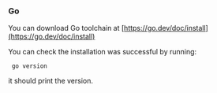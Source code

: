 ### Go

You can download Go toolchain at
[https://go.dev/doc/install](https://go.dev/doc/install)

You can check the installation was successful by running:

```
 go version
```

it should print the version.
